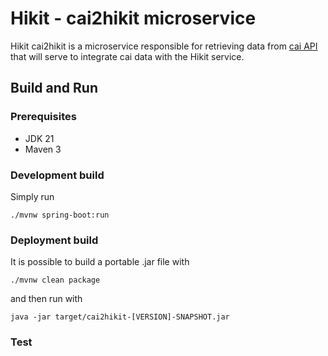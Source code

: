# Hikit - cai2hikit microservice

Hikit cai2hikit is a microservice responsible for retrieving data from [cai API](https://osm2cai.cai.it/api/) that will serve to integrate cai data with the Hikit service.

## Build and Run

### Prerequisites
- JDK 21
- Maven 3

### Development build

Simply run
```
./mvnw spring-boot:run
```

### Deployment build

It is possible to build a portable .jar file with

```
./mvnw clean package
```
and then run with
```
java -jar target/cai2hikit-[VERSION]-SNAPSHOT.jar
```

### Test

